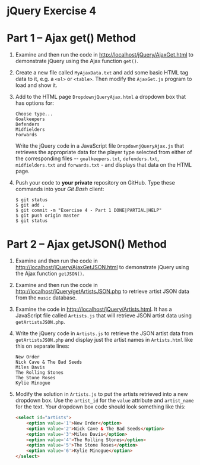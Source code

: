 # jQuery Exercise 4

<!-- ## Fetch latest Repository Branch

```
$ cd /DRIVE/xampp/htdocs/jQuery
$ git pull --no-edit https://github.com/noucampdotorgCSAD/jQuery.git latest
$ git status

``` -->


# Part 1 – Ajax get() Method


1.	Examine and then run the code in [http://localhost/jQuery/AjaxGet.html](http://localhost/jQuery/AjaxGet.html) to demonstrate jQuery using the Ajax function ``get()``.

1.	Create a new file called ``MyAjaxData.txt`` and add some basic HTML tag data to it, e.g. a ``<ol>`` or ``<table>``.  Then modify the ``AjaxGet.js`` program to load and show it.
	
1.	Add to the HTML page ``DropdownjQueryAjax.html`` a dropdown box that has options for:

	```
	Choose type...
	Goalkeepers
	Defenders
	Midfielders
	Forwards 

	```

	Write the jQuery code in a JavaScript file ``DropdownjQueryAjax.js`` that retrieves the appropriate data for the player type selected from either of the corresponding files -- ``goalkeepers.txt``, ``defenders.txt``,
	``midfielders.txt`` and ``forwards.txt`` - and displays that data on the HTML page. 
	
1.	Push your code to **your private** repository on GitHub.  Type these commands into your *Git Bash* client:

	```
	$ git status
	$ git add .
	$ git commit -m "Exercise 4 - Part 1 DONE|PARTIAL|HELP"
	$ git push origin master
	$ git status

	```


# Part 2 – Ajax getJSON() Method

1.	Examine and then run the code in [http://localhost/jQuery/AjaxGetJSON.html](http://localhost/jQuery/AjaxGetJSON.html) to demonstrate jQuery using the Ajax function ``getJSON()``.

1.	Examine and then run the code in [http://localhost/jQuery/getArtistsJSON.php](http://localhost/jQuery/getArtistsJSON.php) to retrieve artist JSON data from the ``music`` database.

1.	Examine the code in [http://localhost/jQuery/Artists.html](http://localhost/jQuery/Artists.html).  It has a JavaScript file called ``Artists.js`` that will retrieve JSON artist data using ``getArtistsJSON.php``.
1.	Write the jQuery code in  ``Artists.js`` to retrieve the JSON artist data from ``getArtistsJSON.php`` and display just the artist names in ``Artists.html`` like this on separate lines:

	```
	New Order
	Nick Cave & The Bad Seeds
	Miles Davis
	The Rolling Stones
	The Stone Roses
	Kylie Minogue

	```

1.	Modify the solution in ``Artists.js`` to put the artists retrieved into a new dropdown box.  Use the ``artist_id`` for the ``value`` attribute and ``artist_name`` for the text.  Your dropdown box code should look something like this:

	```html
	<select id="artists">
		<option value='1'>New Order</option>
		<option value='2'>Nick Cave & The Bad Seeds</option>
		<option value='3'>Miles Davis</option>
		<option value='4'>The Rolling Stones</option>
		<option value='5'>The Stone Roses</option>
		<option value='6'>Kylie Minogue</option>
	</select>
	
	```

<!-- 1.	Push your code to **your private** repository on GitHub.  Type these commands into your *Git Bash* client:

	```
	$ git status
	$ git add .
	$ git commit -m "Exercise 4 - Part 2 DONE|PARTIAL|HELP"
	$ git push origin master
	$ git status

	``` -->



<!-- # Part 3 – Ajax ajax() Method


## Fetch latest Repository Branch

```
$ cd /DRIVE/xampp/htdocs/jQuery
$ git pull --no-edit https://github.com/noucampdotorgCSAD/jQuery.git latest
$ git status

```


1.	Examine and then run the code in [http://localhost/jQuery/AjaxAjax.html](http://localhost/jQuery/AjaxAjax.html) to demonstrate jQuery using the Ajax function ``ajax()``.

1.	Examine and then run the code in [http://localhost/jQuery/AjaxAjaxJSON.html](http://localhost/jQuery/AjaxAjaxJSON.html) to demonstrate jQuery using the Ajax function ``ajax()`` to retrieve JSON data.

1.	Modify the code in ``AjaxAjaxJSON.js`` to retrieve artist data using the ``getArtistsJSON.php`` PHP program and display the artist names in a HTML table within the ``<div>``.

1.	Push your code to **your private** repository on GitHub.  Type these commands into your *Git Bash* client:

	```
	$ git status
	$ git add .
	$ git commit -m "Exercise 4 - Part 3 DONE|PARTIAL|HELP"
	$ git push origin master
	$ git status

	```



# Part 4 – Ajax post() Method

1.	Examine and then run the code in [http://localhost/jQuery/AlbumsPOST.html](http://localhost/jQuery/AlbumsPOST.html) that posts an ``artist_id`` to the ``getAlbums.php`` PHP program and then displays the albums for that artist in the HTML page.

	Change the code in ``AlbumsPOST.js`` to see albums by *Miles Davis*.

1.	Examine your previous solution in ``Artists.html`` that retrieved the artist names using ``getArtistsJSON.php`` and created a dropdown box with those artists.  Modify that code such when an artist is selected from the dropdown box the album names for the artist are retrieved and displayed in a HTML table under the dropdown.

1.	Examine the code in and view [http://localhost/jQuery/AjaxArtistINSERT.html](http://localhost/jQuery/AjaxArtistINSERT.html).  

1.	Examine carefully the code in ``insertArtist.php`` that will, if given the correct data, insert a new artist to the ``artist`` table. 

1.	Modify ``AjaxArtistINSERT.js`` such that it gets and posts the appropriate data to the ``insertArtist.php`` program.  When done you should have a HTML & Ajax solution that allows you to insert new artists.

1.	Push your code to **your private** repository on GitHub.  Type these commands into your *Git Bash* client:

	```
	$ git status
	$ git add .
	$ git commit -m "Exercise 4 - Part 4 DONE|PARTIAL|HELP"
	$ git push origin master
	$ git status

	``` -->